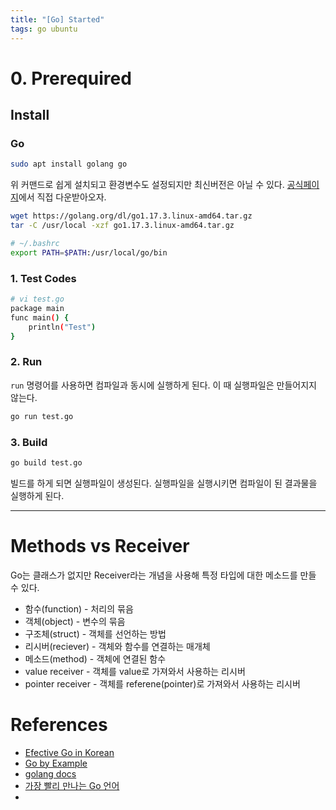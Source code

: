 ```yaml
---
title: "[Go] Started"
tags: go ubuntu
---
```


<!--more-->

# 0. Prerequired

## Install

### Go

```sh
sudo apt install golang go
```

위 커맨드로 쉽게 설치되고 환경변수도 설정되지만 최신버전은 아닐 수 있다. [공식페이지](https://golang.org/doc/install#requirements)에서 직접 다운받아오자.

```sh
wget https://golang.org/dl/go1.17.3.linux-amd64.tar.gz
tar -C /usr/local -xzf go1.17.3.linux-amd64.tar.gz
```

```sh
# ~/.bashrc
export PATH=$PATH:/usr/local/go/bin
```

### 1. Test Codes

```sh
# vi test.go
package main
func main() {
    println("Test")
}
```

### 2. Run

`run` 명령어를 사용하면 컴파일과 동시에 실행하게 된다. 이 때 실행파일은 만들어지지 않는다.

```sh
go run test.go
```

### 3. Build

```sh
go build test.go
```

빌드를 하게 되면 실행파일이 생성된다. 실행파일을 실행시키면 컴파일이 된 결과물을 실행하게 된다.

---

# Methods vs Receiver

Go는 클래스가 없지만 Receiver라는 개념을 사용해 특정 타입에 대한 메소드를 만들 수 있다.

- 함수(function) - 처리의 묶음
- 객체(object) - 변수의 묶음
- 구조체(struct) - 객체를 선언하는 방법
- 리시버(reciever) - 객체와 함수를 연결하는 매개체
- 메소드(method) - 객체에 연결된 함수
- value receiver - 객체를 value로 가져와서 사용하는 리시버
- pointer receiver - 객체를 referene(pointer)로 가져와서 사용하는 리시버

# References

- [Efective Go in Korean](https://gosudaweb.gitbooks.io/effective-go-in-korean/content/)
- [Go by Example](https://mingrammer.com/gobyexample/)
- [golang docs](https://github.com/golang-kr/golang-doc/wiki)
- [가장 빨리 만나는 Go 언어](http://pyrasis.com/go.html)
- 
